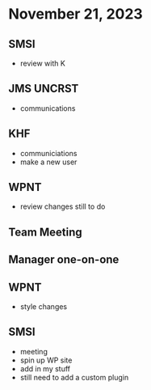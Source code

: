 # November 21, 2023

## SMSI
- review with K

## JMS UNCRST
- communications

## KHF
- communiciations
- make a new user

## WPNT
- review changes still to do

## Team Meeting

## Manager one-on-one

## WPNT
- style changes

## SMSI
- meeting
- spin up WP site
- add in my stuff
- still need to add a custom plugin
